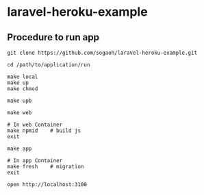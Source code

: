 # laravel-heroku-example

## Procedure to run app

```
git clone https://github.com/sogaoh/laravel-heroku-example.git

cd /path/to/application/run

make local
make up
make chmod

make upb

make web

# In web Container
make npmid    # build js
exit

make app

# In app Container
make fresh    # migration 
exit

open http://localhost:3100
```
